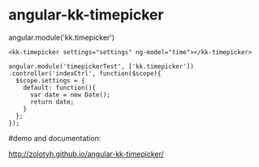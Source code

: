 # angular-kk-timepicker

angular.module('kk.timepicker')

```
<kk-timepicker settings="settings" ng-model="time"></kk-timepicker>
```

```
angular.module('timepickerTest', ['kk.timepicker'])
.controller('indexCtrl', function($scope){
  $scope.settings = {
    default: function(){
      var date = new Date();
      return date;
    }
  };
});
```

#demo and documentation:

http://zolotyh.github.io/angular-kk-timepicker/




